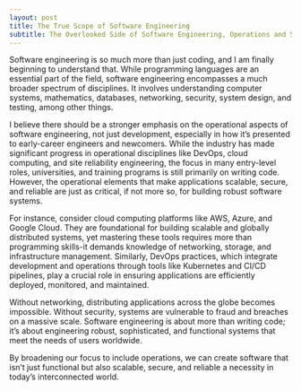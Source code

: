 ```yaml
---
layout: post
title: The True Scope of Software Engineering
subtitle: The Overlooked Side of Software Engineering, Operations and Scalability
--- 
```


Software engineering is so much more than just coding, and I am finally beginning to understand that. While programming languages are an essential part of the field, software engineering encompasses a much broader spectrum of disciplines. It involves understanding computer systems, mathematics, databases, networking, security, system design, and testing, among other things.

I believe there should be a stronger emphasis on the operational aspects of software engineering, not just development, especially in how it’s presented to early-career engineers and newcomers. While the industry has made significant progress in operational disciplines like DevOps, cloud computing, and site reliability engineering, the focus in many entry-level roles, universities, and training programs is still primarily on writing code. However, the operational elements that make applications scalable, secure, and reliable are just as critical, if not more so, for building robust software systems.

For instance, consider cloud computing platforms like AWS, Azure, and Google Cloud. They are foundational for building scalable and globally distributed systems, yet mastering these tools requires more than programming skills-it demands knowledge of networking, storage, and infrastructure management. Similarly, DevOps practices, which integrate development and operations through tools like Kubernetes and CI/CD pipelines, play a crucial role in ensuring applications are efficiently deployed, monitored, and maintained.

Without networking, distributing applications across the globe becomes impossible. Without security, systems are vulnerable to fraud and breaches on a massive scale. Software engineering is about more than writing code; it’s about engineering robust, sophisticated, and functional systems that meet the needs of users worldwide.

By broadening our focus to include operations, we can create software that isn’t just functional but also scalable, secure, and reliable a necessity in today’s interconnected world. 

